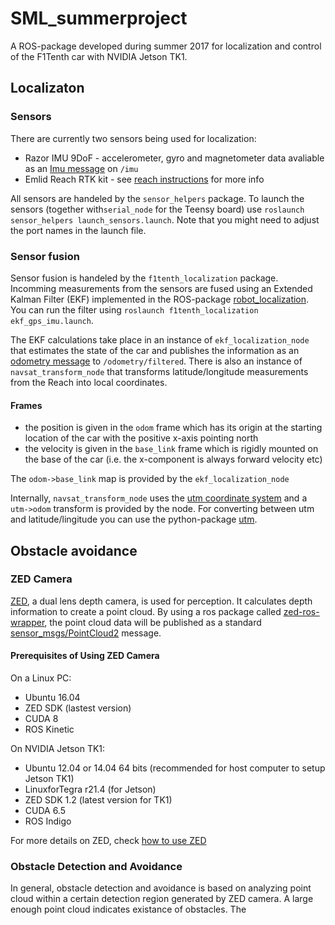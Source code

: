 # SML_summerproject

A ROS-package developed during summer 2017 for localization and control of the F1Tenth car with NVIDIA Jetson TK1. 



## Localizaton 
### Sensors
There are currently two sensors being used for localization:
- Razor IMU 9DoF - accelerometer, gyro and magnetometer data avaliable as an [Imu message](http://docs.ros.org/api/sensor_msgs/html/msg/Imu.html) on `/imu`
- Emlid Reach RTK kit - see [reach instructions](https://github.com/KTH-SML/SML_summerproject/blob/master/f1tenth_localization/reach_instructions.md) for more info

All sensors are handeled by the `sensor_helpers` package. To launch the sensors (together with`serial_node` for the Teensy board) use `roslaunch sensor_helpers launch_sensors.launch`. Note that you might need to adjust the port names in the launch file. 

### Sensor fusion
Sensor fusion is handeled by the `f1tenth_localization` package. Incomming measurements from the sensors are fused using an Extended Kalman Filter (EKF) implemented in the ROS-package [robot_localization](http://docs.ros.org/kinetic/api/robot_localization/html/index.html). You can run the filter using `roslaunch f1tenth_localization ekf_gps_imu.launch`.

The EKF calculations take place in an instance of `ekf_localization_node` that estimates the state of the car and publishes the information as an [odometry message](http://docs.ros.org/api/nav_msgs/html/msg/Odometry.html) to `/odometry/filtered`. There is also an instance of `navsat_transform_node` that transforms latitude/longitude measurements from the Reach into local coordinates. 

#### Frames
- the position is given in the `odom` frame which has its origin at the starting location of the car with the positive x-axis pointing north
- the velocity is given in the `base_link` frame which is rigidly mounted on the base of the car (i.e. the x-component is always forward velocity etc)


The `odom->base_link` map is provided by the `ekf_localization_node` 

Internally, `navsat_transform_node` uses the [utm coordinate system](https://en.wikipedia.org/wiki/Universal_Transverse_Mercator_coordinate_system) and a `utm->odom` transform is provided by the node. For converting between utm and latitude/lingitude you can use the python-package [utm](https://pypi.python.org/pypi/utm).


## Obstacle avoidance
### ZED Camera
[ZED](https://www.stereolabs.com/), a dual lens depth camera, is used for perception. It calculates depth information to create a point cloud. By using a ros package called [zed-ros-wrapper](http://wiki.ros.org/zed-ros-wrapper), the point cloud data will be published as a standard [sensor_msgs/PointCloud2](http://docs.ros.org/api/sensor_msgs/html/msg/PointCloud2.html) message.  
#### Prerequisites of Using ZED Camera
On a Linux PC:
- Ubuntu 16.04
- ZED SDK (lastest version)
- CUDA 8
- ROS Kinetic

On NVIDIA Jetson TK1:
- Ubuntu 12.04 or 14.04 64 bits (recommended for host computer to setup Jetson TK1)
- LinuxforTegra r21.4 (for Jetson)
- ZED SDK 1.2 (latest version for TK1)
- CUDA 6.5
- ROS Indigo

For more details on ZED, check [how to use ZED](https://github.com/KTH-SML/SML_summerproject/tree/master/f1tenth_obstacle_avoidance)

### Obstacle Detection and Avoidance
In general, obstacle detection and avoidance is based on analyzing point cloud within a certain detection region generated by ZED camera. A large enough point cloud indicates existance of obstacles. The 
